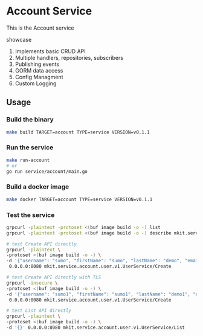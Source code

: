 # Account Service

This is the Account service

showcase

1. Implements basic CRUD API
2. Multiple handlers, repositories, subscribers
3. Publishing events
4. GORM data access
5. Config Managment
6. Custom Logging

## Usage

### Build the binary

```bash
make build TARGET=account TYPE=service VERSION=v0.1.1
```

### Run the service

```bash
make run-account
# or
go run service/account/main.go
```

### Build a docker image

```bash
make docker TARGET=account TYPE=service VERSION=v0.1.1
```

### Test the service

```bash
grpcurl -plaintext -protoset <(buf image build -o -) list
grpcurl -plaintext -protoset <(buf image build -o -) describe mkit.service.account.user.v1.UserService

# test Create API directly
grpcurl -plaintext \
-protoset <(buf image build -o -) \
-d '{"username": "sumo", "firstName": "sumo", "lastName": "demo", "email": "sumo@demo.com"}' \
 0.0.0.0:8080 mkit.service.account.user.v1.UserService/Create

# test Create API directly with TLS
grpcurl -insecure \
-protoset <(buf image build -o -) \
-d '{"username": "sumo1", "firstName": "sumo1", "lastName": "demo1", "email": "sumo1@demo.com"}' \
 0.0.0.0:8080 mkit.service.account.user.v1.UserService/Create

# test List API directly
grpcurl -plaintext \
-protoset <(buf image build -o -) \
-d '{}' 0.0.0.0:8080 mkit.service.account.user.v1.UserService/List
```
